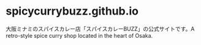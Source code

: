 # spicycurrybuzz.github.io
大阪ミナミのスパイスカレー店「スパイスカレーBUZZ」の公式サイトです。A retro-style spice curry shop located in the heart of Osaka.
